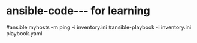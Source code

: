 # ansible-code--- for learning
#ansible myhosts -m ping -i inventory.ini
#ansible-playbook -i inventory.ini playbook.yaml
